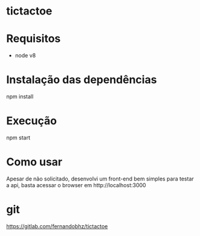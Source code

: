 # tictactoe

# Requisitos
* node v8

# Instalação das dependências
npm install

# Execução
npm start

# Como usar
Apesar de não solicitado, desenvolvi um front-end bem simples
para testar a api, basta acessar o browser em http://localhost:3000

# git
https://gitlab.com/fernandobhz/tictactoe
